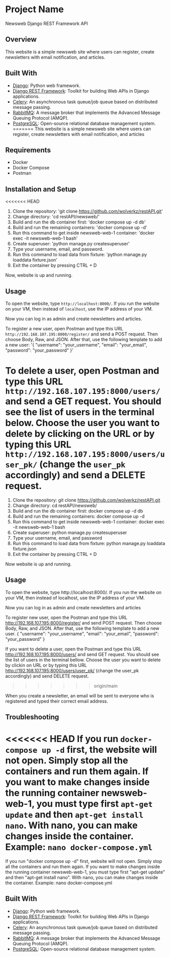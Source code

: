 # Project Name
Newsweb Django REST Framework API

## Overview
This website is a simple newsweb site where users can register, create newsletters with email notification, and articles.

## Built With
* [Django](https://www.djangoproject.com/): Python web framework.
* [Django REST Framework](https://www.django-rest-framework.org/): Toolkit for building Web APIs in Django applications.
* [Celery](https://docs.celeryproject.org/): An asynchronous task queue/job queue based on distributed message passing.
* [RabbitMQ](https://www.rabbitmq.com/): A message broker that implements the Advanced Message Queuing Protocol (AMQP).
* [PostgreSQL](https://www.postgresql.org/): Open-source relational database management system.
=======
This website is a simple newsweb site where users can register, create newsletters with email notification, and articles

## Requirements
- Docker
- Docker Compose
- Postman

## Installation and Setup
<<<<<<< HEAD
1. Clone the repository: 'git clone https://github.com/wolverkz/restAPI.git'
2. Change directory: 'cd restAPI/newsweb/'
3. Build and run the db container first: 'docker compose up -d db'
4. Build and run the remaining containers: 'docker compose up -d'
5. Run this command to get inside newsweb-web-1 container: 'docker exec -it newsweb-web-1 bash'
6. Create superuser: 'python manage.py createsuperuser'
7. Type your username, email, and password.
8. Run this command to load data from fixture: 'python manage.py loaddata fixture.json'
9. Exit the container by pressing CTRL + D

Now, website is up and running.

## Usage
To open the website, type `http://localhost:8000/`. If you run the website on your VM, then instead of `localhost`, use the IP address of your VM.

Now you can log in as admin and create newsletters and articles.

To register a new user, open Postman and type this URL `http://192.168.107.195:8000/register/` and send a POST request. Then choose Body, Raw, and JSON. After that, use the following template to add a new user:
'{
    "username": "your_username",
    "email": "your_email",
    "password": "your_password"
}'

To delete a user, open Postman and type this URL `http://192.168.107.195:8000/users/` and send a GET request. You should see the list of users in the terminal below. Choose the user you want to delete by clicking on the URL or by typing this URL `http://192.168.107.195:8000/users/user_pk/` (change the `user_pk` accordingly) and send a DELETE request.
=======
1. Clone the repository: git clone https://github.com/wolverkz/restAPI.git
2. Change directory: cd restAPI/newsweb/
3. Build and run the db container first: docker compose up -d db
4. Build and run the remaining containers: docker compose up -d
5. Run this command to get inside newsweb-web-1 container: docker exec -it newsweb-web-1 bash
6. Create superuser: python manage.py createsuperuser
7. Type your username, email, and password
8. Run this command to load data from fixture: python manage.py loaddata fixture.json
9. Exit the container by pressing CTRL + D

Now website is up and running.

## Usage
To open the website, type http://localhost:8000/. If you run the website on your VM, then instead of localhost, use the
IP address of your VM.

Now you can log in as admin and create newsletters and articles

To register new user, open the Postman and type this URL http://192.168.107.195:8000/register/ and send POST request.
Then choose Body, Raw, and JSON. After that, use the following template to add a new user.
{
    "username": "your_username",
    "email": "your_email",
    "password": "your_password"
}

If you want to delete a user, open the Postman and type this URL http://192.168.107.195:8000/users/ and send GET request.
You should see the list of users in the terminal bellow. Choose the user you want to delete by clickin on URL or
by typing this URL http://192.168.107.195:8000/users/user_pk/ (change the user_pk accordingly) and send DELETE request.
>>>>>>> origin/main

When you create a newsletter, an email will be sent to everyone who is registered and typed their correct email address.

## Troubleshooting
<<<<<<< HEAD
If you run `docker-compose up -d` first, the website will not open. Simply stop all the containers and run them again.
If you want to make changes inside the running container newsweb-web-1, you must type first `apt-get update` and then `apt-get install nano`. With nano, you can make changes inside the container. Example: `nano docker-compose.yml`
=======
If you run "docker compose up -d" first, website will not open. Simply stop all the containers and run them again.
If you want to make changes inside the running container newsweb-web-1, you must type first "apt-get update" and then
"apt-get install nano". With nano, you can make changes inside the container. Example: nano docker-compose.yml

## Built With
* [Django](https://www.djangoproject.com/): Python web framework.
* [Django REST Framework](https://www.django-rest-framework.org/): Toolkit for building Web APIs in Django applications.
* [Celery](https://docs.celeryproject.org/): An asynchronous task queue/job queue based on distributed message passing.
* [RabbitMQ](https://www.rabbitmq.com/): A message broker that implements the Advanced Message Queuing Protocol (AMQP).
* [PostgreSQL](https://www.postgresql.org/): Open-source relational database management system.
